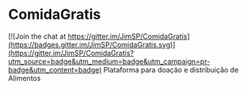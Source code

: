 # ComidaGratis

[![Join the chat at https://gitter.im/JimSP/ComidaGratis](https://badges.gitter.im/JimSP/ComidaGratis.svg)](https://gitter.im/JimSP/ComidaGratis?utm_source=badge&utm_medium=badge&utm_campaign=pr-badge&utm_content=badge)
Plataforma para doação e distribuição de Alimentos
